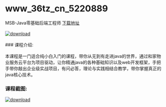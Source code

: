 # www_36tz_cn_5220889
MSB-Java零基础后端工程师
[下载地址](http://www.36tz.cn/article/5220889 "下载地址")
<br/></br>[![download](http://36tz.cn/muke_img/2021_08_1-67-300x143.png "下载地址")](http://www.36tz.cn/article/5220889 "下载地址")
<br/></br>### 课程介绍:<br/></br>本课程是一门适合纯小白入门的课程，带你从无到有走进java的世界，通过和家物业服务云平台为项目驱动，让你精通java的各种基础知识以及web开发框架，手把手带你敲出企业级实战项目，有问必答，理论与实践相结合教学，带你掌握真正的java核心技术。

### 课程截图:
[![download](http://36tz.cn/muke_img/2021_04_2-74.png "下载地址")](http://www.36tz.cn/article/5220889 "下载地址")
